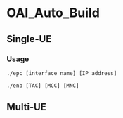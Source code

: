 # OAI_Auto_Build

## Single-UE

### Usage

```
./epc [interface name] [IP address]
```

```
./enb [TAC] [MCC] [MNC]
```

## Multi-UE
